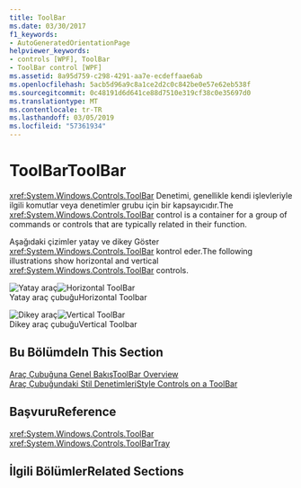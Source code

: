 ```yaml
---
title: ToolBar
ms.date: 03/30/2017
f1_keywords:
- AutoGeneratedOrientationPage
helpviewer_keywords:
- controls [WPF], ToolBar
- ToolBar control [WPF]
ms.assetid: 8a95d759-c298-4291-aa7e-ecdeffaae6ab
ms.openlocfilehash: 5acb5d96a9c8a1ce2d2c0c842be0e57e62eb538f
ms.sourcegitcommit: 0c48191d6d641ce88d7510e319cf38c0e35697d0
ms.translationtype: MT
ms.contentlocale: tr-TR
ms.lasthandoff: 03/05/2019
ms.locfileid: "57361934"
---
```

# <a name="toolbar"></a><span data-ttu-id="61ec7-102">ToolBar</span><span class="sxs-lookup"><span data-stu-id="61ec7-102">ToolBar</span></span>
<span data-ttu-id="61ec7-103"><xref:System.Windows.Controls.ToolBar> Denetimi, genellikle kendi işlevleriyle ilgili komutlar veya denetimler grubu için bir kapsayıcıdır.</span><span class="sxs-lookup"><span data-stu-id="61ec7-103">The <xref:System.Windows.Controls.ToolBar> control is a container for a group of commands or controls that are typically related in their function.</span></span>  
  
 <span data-ttu-id="61ec7-104">Aşağıdaki çizimler yatay ve dikey Göster <xref:System.Windows.Controls.ToolBar> kontrol eder.</span><span class="sxs-lookup"><span data-stu-id="61ec7-104">The following illustrations show horizontal and vertical <xref:System.Windows.Controls.ToolBar> controls.</span></span>  
  
 <span data-ttu-id="61ec7-105">![Yatay araç](./media/ss-ctl-horztoolbar.GIF "SS_CTL_horztoolbar")</span><span class="sxs-lookup"><span data-stu-id="61ec7-105">![Horizontal ToolBar](./media/ss-ctl-horztoolbar.GIF "SS_CTL_horztoolbar")</span></span>  
<span data-ttu-id="61ec7-106">Yatay araç çubuğu</span><span class="sxs-lookup"><span data-stu-id="61ec7-106">Horizontal Toolbar</span></span>  
  
 <span data-ttu-id="61ec7-107">![Dikey araç](./media/ss-ctl-verttoolbar.GIF "SS_CTL_verttoolbar")</span><span class="sxs-lookup"><span data-stu-id="61ec7-107">![Vertical ToolBar](./media/ss-ctl-verttoolbar.GIF "SS_CTL_verttoolbar")</span></span>  
<span data-ttu-id="61ec7-108">Dikey araç çubuğu</span><span class="sxs-lookup"><span data-stu-id="61ec7-108">Vertical Toolbar</span></span>  
  
## <a name="in-this-section"></a><span data-ttu-id="61ec7-109">Bu Bölümde</span><span class="sxs-lookup"><span data-stu-id="61ec7-109">In This Section</span></span>  
 [<span data-ttu-id="61ec7-110">Araç Çubuğuna Genel Bakış</span><span class="sxs-lookup"><span data-stu-id="61ec7-110">ToolBar Overview</span></span>](toolbar-overview.md)  
  [<span data-ttu-id="61ec7-111">Araç Çubuğundaki Stil Denetimleri</span><span class="sxs-lookup"><span data-stu-id="61ec7-111">Style Controls on a ToolBar</span></span>](how-to-style-controls-on-a-toolbar.md)  
  
## <a name="reference"></a><span data-ttu-id="61ec7-112">Başvuru</span><span class="sxs-lookup"><span data-stu-id="61ec7-112">Reference</span></span>  
 <xref:System.Windows.Controls.ToolBar>  
  <xref:System.Windows.Controls.ToolBarTray>  
  
## <a name="related-sections"></a><span data-ttu-id="61ec7-113">İlgili Bölümler</span><span class="sxs-lookup"><span data-stu-id="61ec7-113">Related Sections</span></span>
